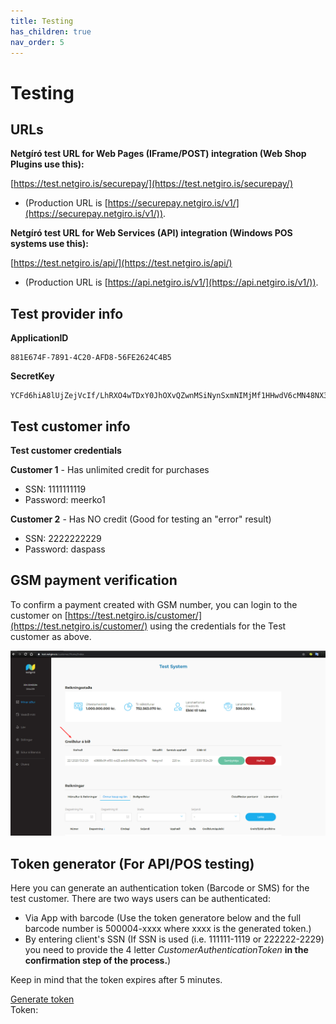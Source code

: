 ```yaml
---
title: Testing
has_children: true
nav_order: 5
---
```


# Testing

## URLs

**Netgíró test URL for Web Pages (IFrame/POST) integration (Web Shop Plugins use this):**

[https://test.netgiro.is/securepay/](https://test.netgiro.is/securepay/) 
- (Production URL is [https://securepay.netgiro.is/v1/](https://securepay.netgiro.is/v1/)).


**Netgíró test URL for Web Services (API) integration (Windows POS systems use this):**

[https://test.netgiro.is/api/](https://test.netgiro.is/api/) 
- (Production URL is [https://api.netgiro.is/v1/](https://api.netgiro.is/v1/)).

## Test provider info

**ApplicationID**
~~~
881E674F-7891-4C20-AFD8-56FE2624C4B5
~~~

**SecretKey**
~~~
YCFd6hiA8lUjZejVcIf/LhRXO4wTDxY0JhOXvQZwnMSiNynSxmNIMjMf1HHwdV6cMN48NX3ZipA9q9hLPb9C1ZIzMH5dvELPAHceiu7LbZzmIAGeOf/OUaDrk2Zq2dbGacIAzU6yyk4KmOXRaSLi8KW8t3krdQSX7Ecm8Qunc/A=
~~~

## Test customer info

**Test customer credentials**

**Customer 1** - Has unlimited credit for purchases

- SSN: 1111111119 
- Password: meerko1

**Customer 2** - Has NO credit (Good for testing an "error" result)

- SSN: 2222222229
- Password: daspass

## GSM payment verification

To confirm a payment created with GSM number, you can login to the customer on [https://test.netgiro.is/customer/](https://test.netgiro.is/customer/) using the credentials for the Test customer as above.

<img src="https://raw.githubusercontent.com/netgiro/netgiro.github.io/master/images/payment_requests_on_customer.png" alt="payment_requests_on_customer">


## Token generator (For API/POS testing)

Here you can generate an authentication token (Barcode or SMS) for the test customer. There are two ways users can be authenticated:

- Via App with barcode (Use the token generatore below and the full barcode number is 500004-xxxx where xxxx is the generated token.)
- By entering client's SSN (If SSN is used (i.e. 111111-1119 or 222222-2229) you need to provide the 4 letter <em>CustomerAuthenticationToken</em> **in the confirmation step of the process.**)

Keep in mind that the token expires after 5 minutes.

<a href="#" class="btn btn-primary btn-generate-code">Generate token</a> <br>
Token: <br><span class="bold" id="span-code" style="font-size:45px"></span>
<script
  src="https://code.jquery.com/jquery-3.4.1.min.js"
  integrity="sha256-CSXorXvZcTkaix6Yvo6HppcZGetbYMGWSFlBw8HfCJo="
  crossorigin="anonymous">
</script>
<script src="https://raw.githubusercontent.com/netgiro/netgiro.github.io/master/scripts/CodeGenerator.js" crossorigin="anonymous"></script>
<script src="https://raw.githubusercontent.com/netgiro/netgiro.github.io/master/scripts/sha256.js" crossorigin="anonymous"></script>
<script>
    $(".btn-generate-code").on("click", function (e) {
        RequestConfirmation(e);
        return false;
    });
</script>
